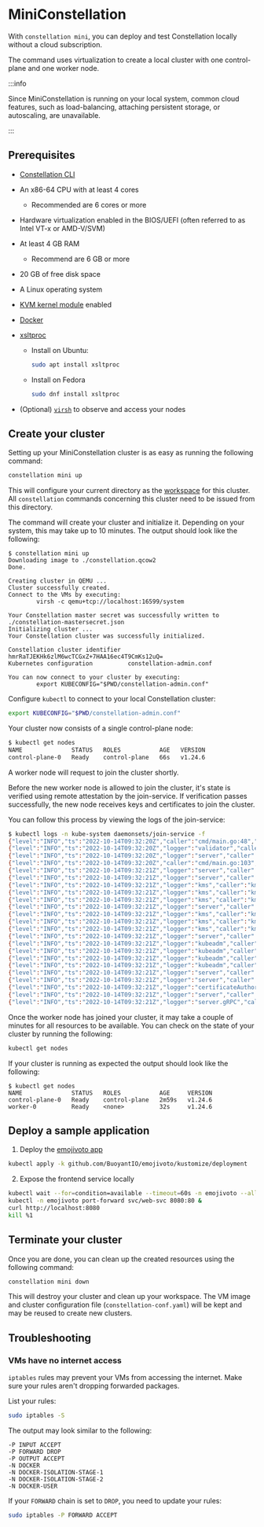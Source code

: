 # MiniConstellation

With `constellation mini`, you can deploy and test Constellation locally without a cloud subscription.

The command uses virtualization to create a local cluster with one control-plane and one worker node.

:::info

Since MiniConstellation is running on your local system, common cloud features, such as load-balancing,
attaching persistent storage, or autoscaling, are unavailable.

:::

## Prerequisites

* [Constellation CLI](./install.md#install-the-constellation-cli)
* An x86-64 CPU with at least 4 cores
  * Recommended are 6 cores or more
* Hardware virtualization enabled in the BIOS/UEFI (often referred to as Intel VT-x or AMD-V/SVM)
* At least 4 GB RAM
  * Recommend are 6 GB or more
* 20 GB of free disk space
* A Linux operating system
* [KVM kernel module](https://www.linux-kvm.org/page/Main_Page) enabled
* [Docker](https://docs.docker.com/engine/install/)
* [xsltproc](https://gitlab.gnome.org/GNOME/libxslt/-/wikis/home)
  * Install on Ubuntu:

    ```bash
    sudo apt install xsltproc
    ```

  * Install on Fedora

    ```bash
    sudo dnf install xsltproc
    ```

* (Optional) [`virsh`](https://www.libvirt.org/manpages/virsh.html) to observe and access your nodes

## Create your cluster

Setting up your MiniConstellation cluster is as easy as running the following command:

```bash
constellation mini up
```

This will configure your current directory as the [workspace](../architecture/orchestration.md#workspaces) for this cluster.
All `constellation` commands concerning this cluster need to be issued from this directory.

The command will create your cluster and initialize it. Depending on your system, this may take up to 10 minutes.
The output should look like the following:

```shell-session
$ constellation mini up
Downloading image to ./constellation.qcow2
Done.

Creating cluster in QEMU ...
Cluster successfully created.
Connect to the VMs by executing:
        virsh -c qemu+tcp://localhost:16599/system

Your Constellation master secret was successfully written to ./constellation-mastersecret.json
Initializing cluster ...
Your Constellation cluster was successfully initialized.

Constellation cluster identifier  hmrRaTJEKHk6zlM6wcTCGxZ+7HAA16ec4T9CmKs12uQ=
Kubernetes configuration          constellation-admin.conf

You can now connect to your cluster by executing:
        export KUBECONFIG="$PWD/constellation-admin.conf"
```

Configure `kubectl` to connect to your local Constellation cluster:

```bash
export KUBECONFIG="$PWD/constellation-admin.conf"
```

Your cluster now consists of a single control-plane node:

```bash
$ kubectl get nodes
NAME              STATUS   ROLES           AGE   VERSION                                                                                                                                                                                                      
control-plane-0   Ready    control-plane   66s   v1.24.6
```

A worker node will request to join the cluster shortly.

Before the new worker node is allowed to join the cluster, it's state is verified using remote attestation by the join-service.
If verification passes successfully, the new node receives keys and certificates to join the cluster.

You can follow this process by viewing the logs of the join-service:

```bash
$ kubectl logs -n kube-system daemonsets/join-service -f
{"level":"INFO","ts":"2022-10-14T09:32:20Z","caller":"cmd/main.go:48","msg":"Constellation Node Join Service","version":"2.1.0","cloudProvider":"qemu"}
{"level":"INFO","ts":"2022-10-14T09:32:20Z","logger":"validator","caller":"watcher/validator.go:96","msg":"Updating expected measurements"}
{"level":"INFO","ts":"2022-10-14T09:32:20Z","logger":"server","caller":"server/server.go:73","msg":"Starting join service on [::]:9090"}
{"level":"INFO","ts":"2022-10-14T09:32:20Z","caller":"cmd/main.go:103","msg":"starting file watcher for measurements file /var/config/measurements"}
{"level":"INFO","ts":"2022-10-14T09:32:21Z","logger":"server","caller":"server/server.go:86","msg":"IssueJoinTicket called","peerAddress":"10.42.2.100:59988"}
{"level":"INFO","ts":"2022-10-14T09:32:21Z","logger":"server","caller":"server/server.go:88","msg":"Requesting measurement secret","peerAddress":"10.42.2.100:59988"}
{"level":"INFO","ts":"2022-10-14T09:32:21Z","logger":"kms","caller":"kms/kms.go:41","msg":"Connecting to KMS at kms.kube-system:9000","keyID":"measurementSecret","endpoint":"kms.kube-system:9000"}
{"level":"INFO","ts":"2022-10-14T09:32:21Z","logger":"kms","caller":"kms/kms.go:48","msg":"Requesting data key","keyID":"measurementSecret","endpoint":"kms.kube-system:9000"}
{"level":"INFO","ts":"2022-10-14T09:32:21Z","logger":"kms","caller":"kms/kms.go:61","msg":"Data key request successful","keyID":"measurementSecret","endpoint":"kms.kube-system:9000"}
{"level":"INFO","ts":"2022-10-14T09:32:21Z","logger":"server","caller":"server/server.go:95","msg":"Requesting disk encryption key","peerAddress":"10.42.2.100:59988"}
{"level":"INFO","ts":"2022-10-14T09:32:21Z","logger":"kms","caller":"kms/kms.go:41","msg":"Connecting to KMS at kms.kube-system:9000","keyID":"0f87c61f-31e7-466d-be22-e7300e7d9e76","endpoint":"kms.kube-system:9000"}
{"level":"INFO","ts":"2022-10-14T09:32:21Z","logger":"kms","caller":"kms/kms.go:48","msg":"Requesting data key","keyID":"0f87c61f-31e7-466d-be22-e7300e7d9e76","endpoint":"kms.kube-system:9000"}
{"level":"INFO","ts":"2022-10-14T09:32:21Z","logger":"kms","caller":"kms/kms.go:61","msg":"Data key request successful","keyID":"0f87c61f-31e7-466d-be22-e7300e7d9e76","endpoint":"kms.kube-system:9000"}
{"level":"INFO","ts":"2022-10-14T09:32:21Z","logger":"server","caller":"server/server.go:102","msg":"Creating Kubernetes join token","peerAddress":"10.42.2.100:59988"}
{"level":"INFO","ts":"2022-10-14T09:32:21Z","logger":"kubeadm","caller":"kubeadm/kubeadm.go:63","msg":"Generating new random bootstrap token"}
{"level":"INFO","ts":"2022-10-14T09:32:21Z","logger":"kubeadm","caller":"kubeadm/kubeadm.go:81","msg":"Creating bootstrap token in Kubernetes"}
{"level":"INFO","ts":"2022-10-14T09:32:21Z","logger":"kubeadm","caller":"kubeadm/kubeadm.go:87","msg":"Preparing join token for new node"}
{"level":"INFO","ts":"2022-10-14T09:32:21Z","logger":"kubeadm","caller":"kubeadm/kubeadm.go:109","msg":"Join token creation successful"}
{"level":"INFO","ts":"2022-10-14T09:32:21Z","logger":"server","caller":"server/server.go:109","msg":"Querying K8sVersion ConfigMap","peerAddress":"10.42.2.100:59988"}
{"level":"INFO","ts":"2022-10-14T09:32:21Z","logger":"server","caller":"server/server.go:115","msg":"Creating signed kubelet certificate","peerAddress":"10.42.2.100:59988"}
{"level":"INFO","ts":"2022-10-14T09:32:21Z","logger":"certificateAuthority","caller":"kubernetesca/kubernetesca.go:84","msg":"Creating kubelet certificate"}
{"level":"INFO","ts":"2022-10-14T09:32:21Z","logger":"server","caller":"server/server.go:138","msg":"IssueJoinTicket successful","peerAddress":"10.42.2.100:59988"}
{"level":"INFO","ts":"2022-10-14T09:32:21Z","logger":"server.gRPC","caller":"zap/server_interceptors.go:39","msg":"finished unary call with code OK","grpc.start_time":"2022-10-14T09:32:21Z","grpc.request.deadline":"2022-10-14T09:32:51Z","system":"grpc","span.kind":"server","grpc.service":"join.API","grpc.method":"IssueJoinTicket","peer.address":"10.42.2.100:59988","grpc.code":"OK","grpc.time_ms":27.715}
```

Once the worker node has joined your cluster, it may take a couple of minutes for all resources to be available.
You can check on the state of your cluster by running the following:

```bash
kubectl get nodes
```

If your cluster is running as expected the output should look like the following:

```shell-session
$ kubectl get nodes
NAME              STATUS   ROLES           AGE     VERSION
control-plane-0   Ready    control-plane   2m59s   v1.24.6
worker-0          Ready    <none>          32s     v1.24.6
```

## Deploy a sample application

1. Deploy the [emojivoto app](https://github.com/BuoyantIO/emojivoto)

  ```bash
  kubectl apply -k github.com/BuoyantIO/emojivoto/kustomize/deployment
  ```

2. Expose the frontend service locally

  ```bash
  kubectl wait --for=condition=available --timeout=60s -n emojivoto --all deployments
  kubectl -n emojivoto port-forward svc/web-svc 8080:80 &
  curl http://localhost:8080
  kill %1
  ```

## Terminate your cluster

Once you are done, you can clean up the created resources using the following command:

```bash
constellation mini down
```

This will destroy your cluster and clean up your workspace.
The VM image and cluster configuration file (`constellation-conf.yaml`) will be kept and may be reused to create new clusters.

## Troubleshooting

### VMs have no internet access

`iptables` rules may prevent your VMs from accessing the internet.
Make sure your rules aren't dropping forwarded packages.

List your rules:

```bash
sudo iptables -S
```

The output may look similar to the following:

```shell-session
-P INPUT ACCEPT
-P FORWARD DROP
-P OUTPUT ACCEPT
-N DOCKER
-N DOCKER-ISOLATION-STAGE-1
-N DOCKER-ISOLATION-STAGE-2
-N DOCKER-USER
```

If your `FORWARD` chain is set to `DROP`, you need to update your rules:

```bash
sudo iptables -P FORWARD ACCEPT
```
